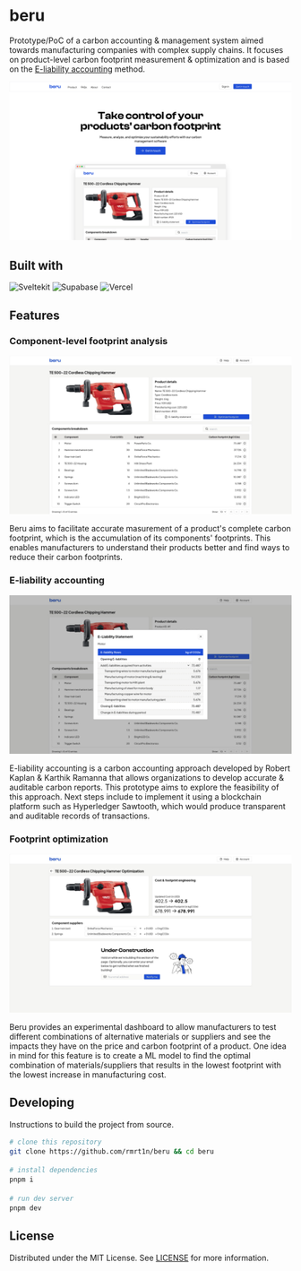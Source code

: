 # beru
Prototype/PoC of a carbon accounting & management system aimed towards manufacturing companies with complex supply chains. It focuses on product-level carbon footprint measurement & optimization and is based on the [E-liability accounting](https://e-liability.institute/) method.

![Screeenshot of the landing page](/screenshots/landing.png)

## Built with
![Sveltekit](https://img.shields.io/badge/SvelteKit-FF3E00?style=for-the-badge&logo=Svelte&logoColor=white)
![Supabase](https://img.shields.io/badge/Supabase-181818?style=for-the-badge&logo=supabase&logoColor=white)
![Vercel](https://img.shields.io/badge/Vercel-000000?style=for-the-badge&logo=vercel&logoColor=white)

## Features
### Component-level footprint analysis
![Screenshot of dashboard](/screenshots/dashboard.jpg)

Beru aims to facilitate accurate masurement of a product's complete carbon footprint, which is the accumulation of its components' footprints. This enables manufacturers to understand their products better and find ways to reduce their carbon footprints.

### E-liability accounting
![Screenshot of e-liability statement](/screenshots/eliability.jpg)

E-liability accounting is a carbon accounting approach developed by Robert Kaplan & Karthik Ramanna that allows organizations to develop accurate & auditable carbon reports. This prototype aims to explore the feasibility of this approach. Next steps include to implement it using a blockchain platform such as Hyperledger Sawtooth, which would produce transparent and auditable records of transactions.


### Footprint optimization
![Screenshot of optimiziation page](/screenshots/optimize.jpg)

Beru provides an experimental dashboard to allow manufacturers to test different combinations of alternative materials or suppliers and see the impacts they have on the price and carbon footprint of a product. One idea in mind for this feature is to create a ML model to find the optimal combination of materials/suppliers that results in the lowest footprint with the lowest increase in manufacturing cost.


## Developing
Instructions to build the project from source.
```bash
# clone this repository
git clone https://github.com/rmrt1n/beru && cd beru

# install dependencies
pnpm i

# run dev server
pnpm dev
```

## License
Distributed under the MIT License. See [LICENSE](/LICENSE) for more information.

